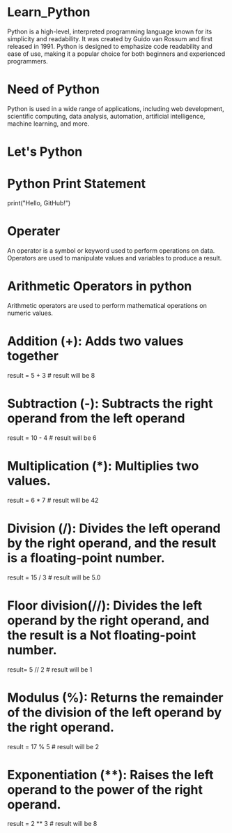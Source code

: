 # Learn_Python
Python is a high-level, interpreted programming language known for its simplicity and readability. It was created by Guido van Rossum and first released in 1991. Python is designed to emphasize code readability and ease of use, making it a popular choice for both beginners and experienced programmers.
# Need of Python
Python is used in a wide range of applications, including web development, scientific computing, data analysis, automation, artificial intelligence, machine learning, and more.
# Let's Python
# Python Print Statement
print("Hello, GitHub!")
# Operater
An operator is a symbol or keyword used to perform operations on data. Operators are used to manipulate values and variables to produce a result.
# Arithmetic Operators in python
Arithmetic operators are used to perform mathematical operations on numeric values.
  # Addition (+): Adds two values together
  result = 5 + 3  # result will be 8
  # Subtraction (-): Subtracts the right operand from the left operand
  result = 10 - 4  # result will be 6
  # Multiplication (*): Multiplies two values.
  result = 6 * 7  # result will be 42
  # Division (/): Divides the left operand by the right operand, and the result is a floating-point number.
  result = 15 / 3  # result will be 5.0
  # Floor division(//):  Divides the left operand by the right operand, and the result is a Not floating-point number.
  result= 5 // 2  # result will be 1 
  # Modulus (%): Returns the remainder of the division of the left operand by the right operand.
  result = 17 % 5  # result will be 2
  # Exponentiation (**): Raises the left operand to the power of the right operand.
  result = 2 ** 3  # result will be 8
